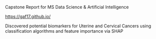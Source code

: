 Capstone Report for MS Data Science & Artificial Intelligence

https://gaf17.github.io/

Discovered potential biomarkers for Uterine and Cervical Cancers using classification algorithms and feature importance via SHAP
